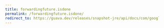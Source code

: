 ```yaml
---
title: forwardingfuture.isdone
permalink: /forwardingfuture.isdone/
redirect_to: https://guava.dev/releases/snapshot-jre/api/docs/com/google/common/util/concurrent/ForwardingFuture.html#isDone--
---
```

